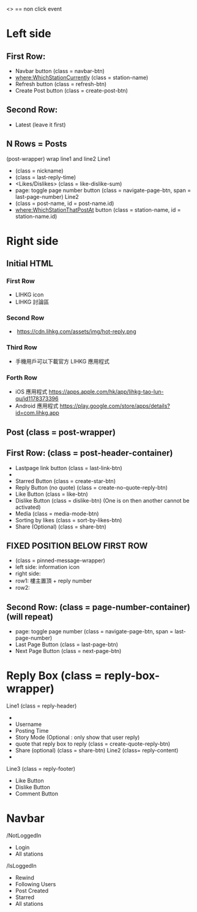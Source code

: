 <> == non click event

# Left side
## First Row:
- Navbar button (class = navbar-btn)
- <where:WhichStationCurrently> (class = station-name)
- Refresh button (class = refresh-btn)
- Create Post button (class = create-post-btn)

## Second Row:
- Latest (leave it first)

## N Rows = Posts
(post-wrapper) wrap line1 and line2
Line1
- <Username> (class = nickname)
- <Time> (class = last-reply-time)
- <Likes/Dislikes> (class = like-dislike-sum)
- page: toggle page number button (class = navigate-page-btn, span = last-page-number)
Line2
- <PostName> (class = post-name, id = post-name.id)
- <where:WhichStationThatPostAt> button (class = station-name, id = station-name.id)

# Right side
## Initial HTML
### First Row
- LIHKG icon <img>
- LIHKG 討論區 <text>
### Second Row
- <img> https://cdn.lihkg.com/assets/img/hot-reply.png
### Third Row
- 手機用戶可以下載官方 LIHKG 應用程式 <text>
### Forth Row
- iOS 應用程式 <href> https://apps.apple.com/hk/app/lihkg-tao-lun-qu/id1178373396
- Android 應用程式 <href> https://play.google.com/store/apps/details?id=com.lihkg.app


## Post (class = post-wrapper)
## First Row: (class = post-header-container)
- Lastpage link button (class = last-link-btn)
- <PostName>
- Starred Button (class = create-star-btn)
- Reply Button (no quote) (class = create-no-quote-reply-btn)
- Like Button (class = like-btn)
- Dislike Button (class = dislike-btn)
(One is on then another cannot be activated) 
- Media (class = media-mode-btn)
- Sorting by likes (class = sort-by-likes-btn)
- Share (Optional) (class = share-btn)

## FIXED POSITION BELOW FIRST ROW 
- (class = pinned-message-wrapper)
- left side: information icon
- right side:
- row1: 樓主置頂 <text> + reply number
- row2: <Text>


## Second Row: (class = page-number-container) (will repeat)
- page: toggle page number (class = navigate-page-btn, span = last-page-number)
- Last Page Button  (class = last-page-btn)
- Next Page Button  (class = next-page-btn)

# Reply Box (class = reply-box-wrapper)
Line1 (class = reply-header)
- <ReplyNumber>
- Username
- Posting Time
- Story Mode (Optional : only show that user reply)
- quote that reply box to reply (class = create-quote-reply-btn)
- Share (optional) (class = share-btn)
Line2 (class= reply-content)
- <TextContent>
Line3 (class = reply-footer)
- Like Button
- Dislike Button
- Comment Button

# Navbar
/NotLoggedIn
- Login
- All stations 

/IsLoggedIn
- Rewind
- Following Users
- Post Created
- Starred
- All stations 
